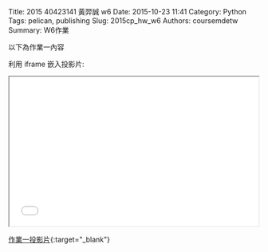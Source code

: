 Title: 2015 40423141 黃羿誠 w6
Date: 2015-10-23 11:41
Category: Python
Tags: pelican, publishing
Slug: 2015cp_hw_w6
Authors: coursemdetw
Summary: W6作業

以下為作業一內容

利用 iframe 嵌入投影片:

<iframe src="40423141_cp_w6_p.html" width="500" height="300"></iframe>

[作業一投影片](40423141_cp_w6_p.html){:target="_blank"}
